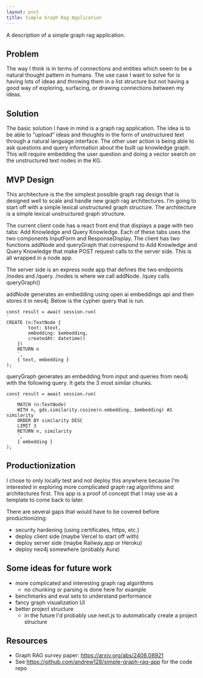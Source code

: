 ```yaml
---
layout: post
title: Simple Graph Rag Application
---
```

A description of a simple graph rag application. 

## Problem
The way I think is in terms of connections and entities which seem to be a natural thought pattern in humans. 
The use case I want to solve for is having lots of ideas and throwing them in a list structure but not having a good way of exploring, surfacing, or drawing connections between my ideas.

## Solution
The basic solution I have in mind is a graph rag application.
The idea is to be able to “upload” ideas and thoughts in the form of unstructured text through a natural language interface.
The other user action is being able to ask questions and query information about the built up knowledge graph. 
This will require embedding the user question and doing a vector search on the unstructured text nodes in the KG.

## MVP Design
This architecture is the the simplest possible graph rag design that is designed well to scale and handle new graph rag architectures. I’m going to start off with a simple lexical unstructured graph structure. 
The architecture is a simple lexical unstructured graph structure. 

The current client code has a react front end that displays a page with two tabs: Add Knowledge and Query Knowledge. 
Each of these tabs uses the two components InputForm and ResponseDisplay. 
The client has two functions addNode and queryGraph that correspond to Add Knowledge and Query Knowledge that make POST request calls to the server side. 
This is all wrapped in a node app.

The server side is an express node app that defines the two endpoints /nodes and /query. /nodes is where we call addNode. /quey calls queryGraph()

addNode generates an embedding using open ai embeddings api and then stores it in neo4j.
Below is the cypher query that is run.
```
const result = await session.run(
`
CREATE (n:TextNode {
        text: $text,
        embedding: $embedding,
        createdAt: datetime()
    })
    RETURN n
    `,
    { text, embedding }
);
```

queryGraph generates an embedding from input and queries from neo4j with the following query. 
It gets the 3 most similar chunks. 
```
const result = await session.run(
    `
    MATCH (n:TextNode)
    WITH n, gds.similarity.cosine(n.embedding, $embedding) AS similarity
    ORDER BY similarity DESC
    LIMIT 3
    RETURN n, similarity
    `,
    { embedding }
);
```

## Productionization
I chose to only locally test and not deploy this anywhere because I'm interested in exploring more complicated graph rag algorithms and architectures first.
This app is a proof of concept that I may use as a template to come back to later.

There are several gaps that would have to be covered before productionizing:
- security hardening (using certificates, https, etc.)
- deploy client side (maybe Vercel to start off with)
- deploy server side (maybe Railway.app or Heroku)
- deploy neo4j somewhere (probably Aura)

## Some ideas for future work
- more complicated and interesting graph rag algorithms
    - no chunking or parsing is done here for example
- benchmarks and eval sets to understand performance
- fancy graph visualization UI
- better project structure
    - in the future I'd probably use next.js to automatically create a project structure

## Resources
- Graph RAG survey paper: https://arxiv.org/abs/2408.08921 
- See https://github.com/andrew128/simple-graph-rag-app for the code repo